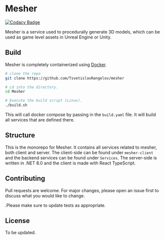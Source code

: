 # Mesher

[![Codacy Badge](https://api.codacy.com/project/badge/Grade/89044ded98aa448ab76b17f90f812f6d)](https://app.codacy.com/gh/TsvetislavRangelov/mesher?utm_source=github.com&utm_medium=referral&utm_content=TsvetislavRangelov/mesher&utm_campaign=Badge_Grade)

Mesher is a service used to procedurally generate 3D models, which can be used as game level assets in Unreal Engine or Unity.

## Build
Mesher is completely containerized using [Docker](https://www.docker.com/).
```bash
# clone the repo
git clone https://github.com/TsvetislavRangelov/mesher

# cd into the directory.
cd Mesher

# Execute the build script (Linux).
./build.sh
```
This will call docker compose by passing in the `build.yaml` file. It will build all services that are defined there. 

## Structure
This is the monorepo for Mesher. It contains all services related to mesher, both client and server. The client-side can be found under `mesher-client` and the backend services can be found under `Services`. The server-side is written in .NET 8.0 and the client is made with React TypeScript.

## Contributing

Pull requests are welcome. For major changes, please open an issue first
to discuss what you would like to change.

.Please make sure to update tests as appropriate.

## License

To be updated.
